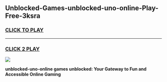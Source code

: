 
## Unblocked-Games-unblocked-uno-online-Play-Free-3ksra
<h3>
<a href="https://premium76.site?title=unblocked-uno-online&ref=23A">CLICK TO PLAY</a></h3>
<hr>

<h3>
<a href="https://premium76.site?title=unblocked-uno-online&ref=23A">CLICK 2 PLAY</a>
  
</h3>

<a href="https://premium76.site?title=unblocked-uno-online&ref=23A"><img src="https://clearcache.store/games.png"></a>


**unblocked-uno-online games unblocked: Your Gateway to Fun and Accessible Online Gaming**

